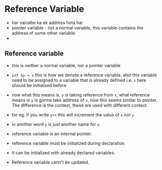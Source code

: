 # Reference Variable

- har vairalbe ka ek address hota hai
- pointer variable - not a normal variable, this variable contains the address of some other variable.
-

## Reference variable

- this is neither a normal variable, nor a pointer variable
- `int &y = x` this is how we denote a reference variable, also this variable need to be assigned to a variable that is already defined i.e. `x` here should be initialised before
- now what this means is, `y` is taking reference from `x`, what reference means is `y` is gonna take address of `x`, now this seems similar to pointer. The difference is the context, these are used with different context.
- for eg. if you write `y++` this will increment the value of `x` not `y`
- in another word `y` is just another name for `x`.

- reference variable is an internal pointer.
- reference variable must be initialized during declaration.
- It can be initialized with already declared variables.
- Reference variable cann't be updated.

